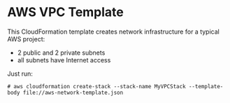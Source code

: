 # AWS VPC Template

This CloudFormation template creates network infrastructure for a typical AWS project: 
* 2 public and 2 private subnets
* all subnets have Internet access


Just run:
```
# aws cloudformation create-stack --stack-name MyVPCStack --template-body file://aws-network-template.json
```
